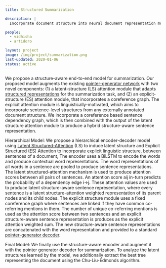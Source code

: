 ```yaml
---
title: Structured Summarization

description: |
  Incorporate document structure into neural document representation models. Develop models to learn document structures that help in better document understanding. Analyze if the learned latent structures generalizable and useful as general document structures?

people:
  - vidhisha
  - artidoro

layout: project
image: /img/project/summarization.png
last-updated: 2020-01-06
status: active
---
```

We propose a structure-aware end-to-end model for summarization. Our proposed model augments the existing [pointer-generator network](https://www.aclweb.org/anthology/P17-1099/) with two novel components: (1) a latent-structure (LS) attention module that adapts [structured representations](https://www.aclweb.org/anthology/Q18-1005/) for the summarization task, and (2) an explicit-structure (ES) attention module, that incorporates a coreference graph. The explicit attention module is linguistically-motivated, which aims to incorporate sentence-level structures from any externally annotated document structure. We incorporate a coreference based sentence dependency graph, which is then combined with the output of the latent structure attention module to produce a hybrid structure-aware sentence representation.

Hierarchical Model: We propose a hierarchical encoder-decoder model using [Latent Structured-Attention](https://www.aclweb.org/anthology/Q18-1005/) (LS) to induce latent structure and Explicit Structured (ES) Attention to incorporate explicit linguistic structure, between sentences of a document,  The encoder uses a BiLSTM to encode the words and produce contextual word representations. The word representations of all words in a sentence are pooled to produce sentence representations. The latent structured-attention mechanism is used to produce attention scores between all pairs of sentences. An attention score aij in-turn predicts the probability of a dependency edge i->j. These attention values are used to produce latent structure-aware sentence representation, where every sentence is a latent structure-attention weighted representation of its parent nodes and its child nodes.  The explicit structure module uses a fixed coreference graph where sentences are linked if they have common co-referring mentions in them. The number of unique co-referring mentions is used as the attention score between two sentences and an explicit structure-aware sentence representation is produces as the explicit attention weighted sum. The new structure-aware sentence representations are concatenated with the word representation and provided to a standard [pointer-generator decoder](https://www.aclweb.org/anthology/P17-1099/). 

Final Model: We finally use the structure-aware encoder and augment it with the pointer generator decoder for summarization. To analyze the latent structures learned by the model, we additionally extract the best tree representing the document using the Chu-Liu-Edmonds algorithm.
